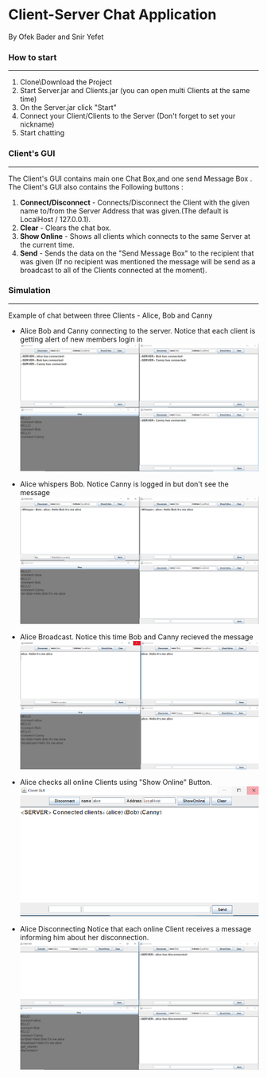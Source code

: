 # Client-Server Chat Application
By Ofek Bader and Snir Yefet

### How to start
---
1. Clone\Download the Project
2. Start Server.jar and Clients.jar (you can open multi Clients at the same time)
3. On the Server.jar click "Start"
4. Connect your Client/Clients to the Server (Don't forget to set your nickname)
5. Start chatting

### Client's GUI
---
The Client's GUI contains main one Chat Box,and one send Message Box .
The Client's GUI also contains the Following buttons :

1. **Connect/Disconnect** - Connects/Disconnect the Client with the given name to/from the Server Address that was given.(The default is LocalHost / 127.0.0.1). 
2. **Clear** - Clears the chat box.
3. **Show Online** - Shows all clients which connects to the same Server at the current time.
4. **Send** - Sends the data on the "Send Message Box" to the recipient that was given (If no recipient was mentioned the message will be send as a broadcast to all of the Clients connected at the moment).


### Simulation
---
Example of chat between three Clients - Alice, Bob and Canny

* Alice Bob and Canny connecting to the server.
Notice that each client is getting alert of new members login in
![](https://github.com/Sniryefet/Chat/blob/master/Pictures/multi%20client%20connection.PNG)

* Alice whispers Bob.
Notice Canny is logged in but don't see the message
![](https://github.com/Sniryefet/Chat/blob/master/Pictures/whisper.PNG)


* Alice Broadcast. 
Notice this time Bob and Canny recieved  the message
![](https://github.com/Sniryefet/Chat/blob/master/Pictures/Broadcast.PNG)


* Alice checks all online Clients using "Show Online" Button.
![](https://github.com/Sniryefet/Chat/blob/master/Pictures/show%20online.PNG)

* Alice Disconnecting
Notice that each online Client receives a message informing him about her disconnection.
![](https://github.com/Sniryefet/Chat/blob/master/Pictures/Alice%20diconnect.PNG)

